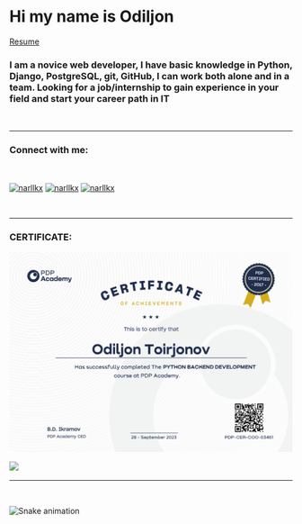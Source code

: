 <h1 align="left">Hi my name is Odiljon</h1>
 <a href="https://odiljon11.netlify.app/" >Resume</a>
<h3 align="left">I am a novice web developer, I have basic knowledge in Python, Django, PostgreSQL, git, GitHub, I can work both alone and in a team. Looking for a job/internship to gain experience in your field and start your career path in IT</h3>
<br>
<hr>
<h3 align="left">Connect with me:</h3>
<br>
<p align="left">
<a href="https://instagram.com/mxcvllx" target="blank"><img align="center" src="https://raw.githubusercontent.com/rahuldkjain/github-profile-readme-generator/master/src/images/icons/Social/instagram.svg" alt="narllkx" height="30" width="40" /></a>
<a href="https://t.me/mxcvllx" target="blank"><img align="center" src="https://upload.wikimedia.org/wikipedia/commons/8/82/Telegram_logo.svg" alt="narllkx" height="30" width="40" /></a>
<a href="https://vk.com/mxcvllx" target="blank"><img align="center" src="https://upload.wikimedia.org/wikipedia/commons/2/21/VK.com-logo.svg" alt="narllkx" height="35" width="35" /></a>
</p>
<br>
<hr>
<h3>CERTIFICATE:</h3>
<img src="серцефикат.PNG">
<br>

![](https://github-profile-summary-cards.vercel.app/api/cards/profile-details?username=Odiljon11&theme=solarized_dark)
<br>
<hr>
<br>

![Snake animation](https://github.com/mirsaid-mirzohidov/mirsaid-mirzohidov/blob/output/github-contribution-grid-snake.svg)
